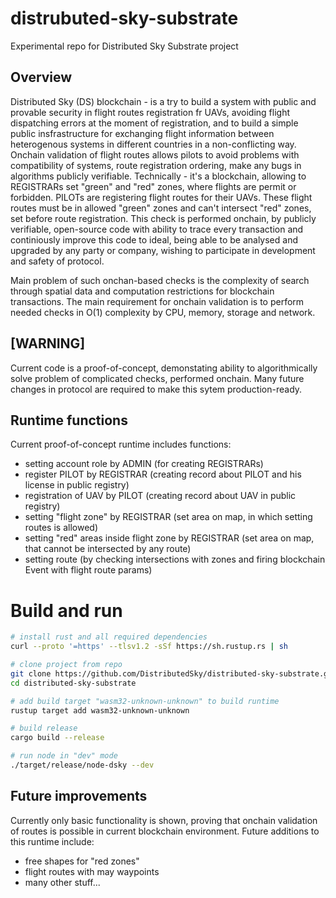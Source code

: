 # distrubuted-sky-substrate

Experimental repo for Distributed Sky Substrate project

## Overview

Distributed Sky (DS) blockchain - is a try to build a system with public and provable security in flight routes registration fr UAVs, avoiding flight dispatching errors at the moment of registration, and to build a simple public insfrastructure for exchanging flight information between heterogenous systems in different countries in a non-conflicting way.
Onchain validation of flight routes allows pilots to avoid problems with compatibility of systems, route registration ordering, make any bugs in algorithms publicly verifiable.
Technically - it's a blockchain, allowing to REGISTRARs set "green" and "red" zones, where flights are permit or forbidden.
PILOTs are registering flight routes for their UAVs. These flight routes must be in allowed "green" zones and can't intersect "red" zones, set before route registration. This check is performed onchain, by publicly verifiable, open-source code with ability to trace every transaction and continiously improve this code to ideal, being able to be analysed and upgraded by any party or company, wishing to participate in development and safety of protocol.
  
Main problem of such onchan-based checks is the complexity of search through spatial data and computation restrictions for blockchain transactions. The main requirement for onchain validation is to perform needed checks in O(1) complexity by CPU, memory, storage and network.

## [WARNING] 

Current code is a proof-of-concept, demonstating ability to algorithmically solve problem of complicated checks, performed onchain. Many future changes in protocol are required to make this sytem production-ready.


## Runtime functions

Current proof-of-concept runtime includes functions:

- setting account role by ADMIN (for creating REGISTRARs)
- register PILOT by REGISTRAR (creating record about PILOT and his license in public registry)
- registration of UAV by PILOT (creating record about UAV in public registry)
- setting "flight zone" by REGISTRAR (set area on map, in which setting routes is allowed)
- setting "red" areas inside flight zone by REGISTRAR (set area on map, that cannot be intersected by any route)
- setting route (by checking intersections with zones and firing blockchain Event with flight route params)

# Build and run

```bash
# install rust and all required dependencies
curl --proto '=https' --tlsv1.2 -sSf https://sh.rustup.rs | sh

# clone project from repo
git clone https://github.com/DistributedSky/distributed-sky-substrate.git
cd distributed-sky-substrate

# add build target "wasm32-unknown-unknown" to build runtime
rustup target add wasm32-unknown-unknown

# build release
cargo build --release

# run node in "dev" mode
./target/release/node-dsky --dev
```

## Future improvements

Currently only basic functionality is shown, proving that onchain validation of routes is possible in current blockchain environment. Future additions to this runtime include:

- free shapes for "red zones" 
- flight routes with may waypoints
- many other stuff...



